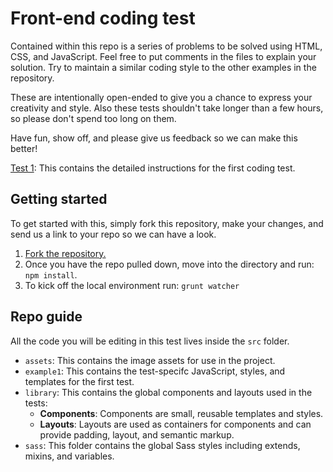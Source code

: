# Front-end coding test

Contained within this repo is a series of problems to be solved using HTML, CSS, and JavaScript.  Feel free to put comments in the files to explain your solution.  Try to maintain a similar coding style to the other examples in the repository.

These are intentionally open-ended to give you a chance to express your creativity and style.  Also these tests shouldn't take longer than a few hours, so please don't spend too long on them.

Have fun, show off, and please give us feedback so we can make this better!

[Test 1](instructions/example1.html): This contains the detailed instructions for the first coding test.

## Getting started

To get started with this, simply fork this repository, make your changes, and send us a link to your repo so we can have a look.

1. [Fork the repository.](https://help.github.com/articles/fork-a-repo/)
2. Once you have the repo pulled down, move into the directory and run: `npm install`.
3. To kick off the local environment run: `grunt watcher`

## Repo guide

All the code you will be editing in this test lives inside the `src` folder.

- `assets`: This contains the image assets for use in the project.
- `example1`: This contains the test-specifc JavaScript, styles, and templates for the first test.
- `library`: This contains the global components and layouts used in the tests:
  - **Components**: Components are small, reusable templates and styles.
  - **Layouts**: Layouts are used as containers for components and can provide padding, layout, and semantic markup.
- `sass`: This folder contains the global Sass styles including extends, mixins, and variables.